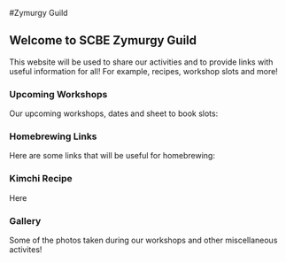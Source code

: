 #Zymurgy Guild

## Welcome to SCBE Zymurgy Guild

This website will be used to share our activities and to provide links with useful information for all! For example, recipes, workshop slots and more!

### Upcoming Workshops

Our upcoming workshops, dates and sheet to book slots:

### Homebrewing Links

Here are some links that will be useful for homebrewing:

### Kimchi Recipe

Here

### Gallery

Some of the photos taken during our workshops and other miscellaneous activites!
